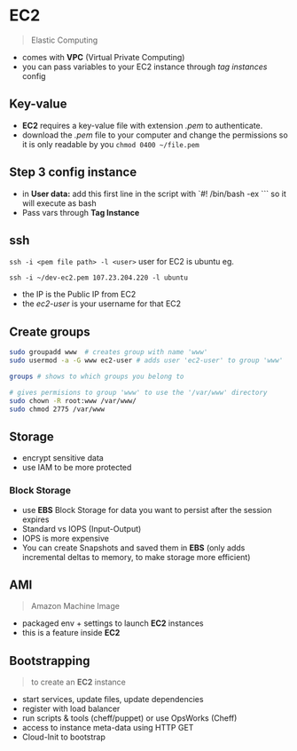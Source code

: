 # EC2

> Elastic Computing

- comes with **VPC** (Virtual Private Computing)
- you can pass variables to your EC2 instance through *tag instances* config 

## Key-value

- **EC2** requires a key-value file with extension *.pem* to authenticate.
- download the *.pem* file to your computer and change the permissions so it is only readable by you `chmod 0400 ~/file.pem`


## Step 3 config instance

- in **User data:** add this first line in the script with `#! /bin/bash -ex ``` so it will execute as bash
- Pass vars through **Tag Instance**

## ssh

`ssh -i <pem file path> -l <user>` user for EC2 is ubuntu
eg.

`ssh -i ~/dev-ec2.pem 107.23.204.220 -l ubuntu`

- the IP is the Public IP from EC2
- the *ec2-user* is your username for that EC2

## Create groups

```bash
sudo groupadd www  # creates group with name 'www'
sudo usermod -a -G www ec2-user # adds user 'ec2-user' to group 'www'

groups # shows to which groups you belong to

# gives permisions to group 'www' to use the '/var/www' directory
sudo chown -R root:www /var/www/ 
sudo chmod 2775 /var/www

```

## Storage

- encrypt sensitive data
- use IAM to be more protected

### Block Storage
- use **EBS** Block Storage for data you want to persist after the session expires
- Standard vs IOPS (Input-Output)
- IOPS is more expensive 
- You can create Snapshots and saved them in **EBS** (only adds incremental deltas to memory, to make storage more efficient)


## AMI
> Amazon Machine Image

- packaged env + settings to launch **EC2** instances
- this is a feature inside **EC2**


## Bootstrapping

> to create an **EC2** instance

- start services, update files, update dependencies
- register with load balancer
- run scripts & tools (cheff/puppet) or use OpsWorks (Cheff)
- access to instance meta-data using HTTP GET
- Cloud-Init to bootstrap

